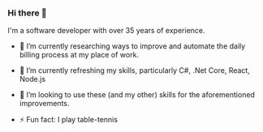 ### Hi there 👋
I'm a software developer with over 35 years of experience.

- 🔭 I’m currently researching ways to improve and automate the daily billing process at my place of work.
- 🌱 I’m currently refreshing my skills, particularly C#, .Net Core, React, Node.js
- 👯 I’m looking to use these (and my other) skills for the aforementioned improvements.

- ⚡ Fun fact: I play table-tennis
